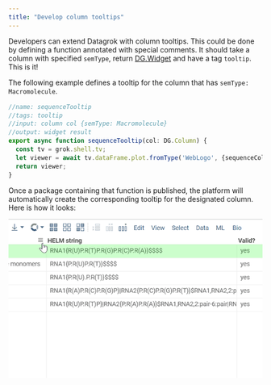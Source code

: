 ```yaml
---
title: "Develop column tooltips"
---
```


Developers can extend Datagrok with column tooltips. This could be done by defining a function annotated with special
comments. It should take a column with specified  `semType`,
return [DG.Widget](https://datagrok.ai/js-api/dg/classes/Widget) and have a tag `tooltip`. This is it!

The following example defines a tooltip for the column that has `semType: Macromolecule`.

```typescript
//name: sequenceTooltip
//tags: tooltip
//input: column col {semType: Macromolecule}
//output: widget result
export async function sequenceTooltip(col: DG.Column) {
  const tv = grok.shell.tv;
  let viewer = await tv.dataFrame.plot.fromType('WebLogo', {sequenceColumnName: col.name});
  return viewer;
}
```

Once a package containing that function is published, the platform will automatically create the corresponding tooltip
for the designated column. Here is how it looks:

![custom-column-tooltip](./custom-column-tooltip.gif)
